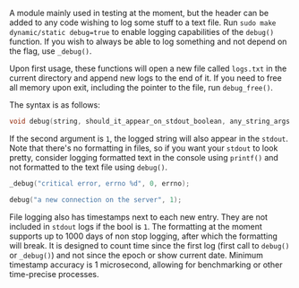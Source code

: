A module mainly used in testing at the moment, but the header can
be added to any code wishing to log some stuff to a text file.
Run `sudo make dynamic/static debug=true` to enable logging
capabilities of the `debug()` function. If you wish to always
be able to log something and not depend on the flag, use `_debug()`.

Upon first usage, these functions will open a new file called
`logs.txt` in the current directory and append new logs to the
end of it. If you need to free all memory upon exit, including
the pointer to the file, run `debug_free()`.

The syntax is as follows:

```c
void debug(string, should_it_appear_on_stdout_boolean, any_string_args...);
```

If the second argument is `1`, the logged string will also appear in the
`stdout`. Note that there's no formatting in files, so if you want your
`stdout` to look pretty, consider logging formatted text in the console
using `printf()` and not formatted to the text file using `debug()`.

```c
_debug("critical error, errno %d", 0, errno);

debug("a new connection on the server", 1);
```

File logging also has timestamps next to each new entry. They are not
included in `stdout` logs if the bool is `1`. The formatting at the
moment supports up to 1000 days of non stop logging, after which the
formatting will break. It is designed to count time since the first
log (first call to `debug()` or `_debug()`) and not since the epoch
or show current date. Minimum timestamp accuracy is 1 microsecond,
allowing for benchmarking or other time-precise processes.
